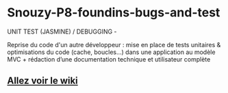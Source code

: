 # Snouzy-P8-foundins-bugs-and-test
UNIT TEST (JASMINE) / DEBUGGING -

Reprise du code d'un autre développeur : mise en place de tests unitaires & optimisations du code (cache, boucles...) dans une application au modèle MVC + rédaction d’une documentation technique et utilisateur complète


## [Allez voir le wiki](https://github.com/Snouzy/Snouzy-P8-foundins-bugs-and-test/wiki/Accueil)
